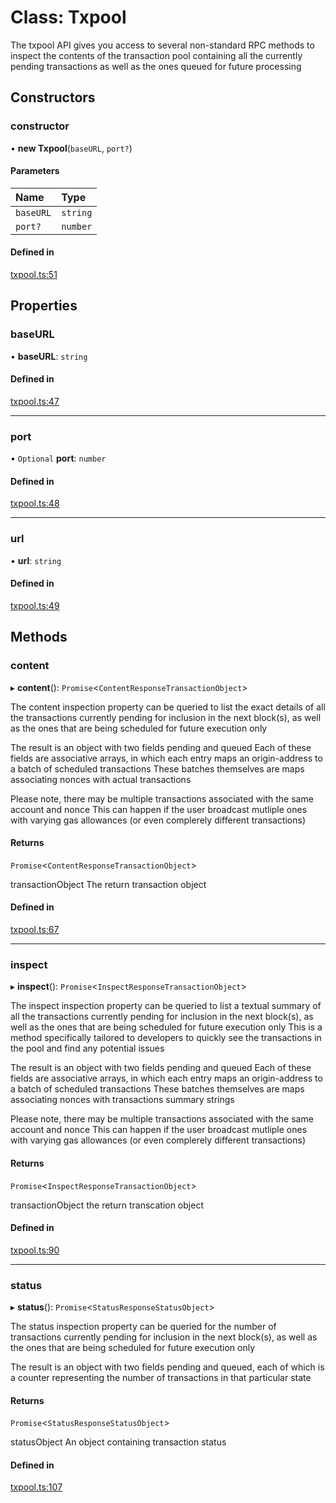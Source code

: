 # Class: Txpool

The txpool API gives you access to several non-standard RPC methods to inspect the contents of  the transaction pool containing all the currently pending transactions as well as the ones queued  for future processing

## Constructors

### constructor

• **new Txpool**(`baseURL`, `port?`)

#### Parameters

| Name | Type |
| :------ | :------ |
| `baseURL` | `string` |
| `port?` | `number` |

#### Defined in

[txpool.ts:51](https://github.com/etherdata-blockchain/etherdata-sdk/blob/904fd0a/sdk-dist/typescript/lib/txpool.ts#L51)

## Properties

### baseURL

• **baseURL**: `string`

#### Defined in

[txpool.ts:47](https://github.com/etherdata-blockchain/etherdata-sdk/blob/904fd0a/sdk-dist/typescript/lib/txpool.ts#L47)

___

### port

• `Optional` **port**: `number`

#### Defined in

[txpool.ts:48](https://github.com/etherdata-blockchain/etherdata-sdk/blob/904fd0a/sdk-dist/typescript/lib/txpool.ts#L48)

___

### url

• **url**: `string`

#### Defined in

[txpool.ts:49](https://github.com/etherdata-blockchain/etherdata-sdk/blob/904fd0a/sdk-dist/typescript/lib/txpool.ts#L49)

## Methods

### content

▸ **content**(): `Promise`<`ContentResponseTransactionObject`\>

The content inspection property can be queried to list the exact details of all the transactions currently pending for inclusion in the next block(s), as well as the ones that are being scheduled for future execution only

The result is an object with two fields pending and queued
 Each of these fields are associative arrays, in which each entry maps an origin-address to a batch of scheduled transactions
 These batches themselves are maps associating nonces with actual transactions

Please note, there may be multiple transactions associated with the same account and nonce
 This can happen if the user broadcast mutliple ones with varying gas allowances (or even complerely different transactions)

#### Returns

`Promise`<`ContentResponseTransactionObject`\>

transactionObject The return transaction object

#### Defined in

[txpool.ts:67](https://github.com/etherdata-blockchain/etherdata-sdk/blob/904fd0a/sdk-dist/typescript/lib/txpool.ts#L67)

___

### inspect

▸ **inspect**(): `Promise`<`InspectResponseTransactionObject`\>

The inspect inspection property can be queried to list a textual summary of all the transactions currently pending for inclusion in the next block(s), as well as the ones that are being scheduled for future execution only
 This is a method specifically tailored to developers to quickly see the transactions in the pool and find any potential issues

The result is an object with two fields pending and queued
 Each of these fields are associative arrays, in which each entry maps an origin-address to a batch of scheduled transactions
 These batches themselves are maps associating nonces with transactions summary strings

Please note, there may be multiple transactions associated with the same account and nonce
 This can happen if the user broadcast mutliple ones with varying gas allowances (or even complerely different transactions)

#### Returns

`Promise`<`InspectResponseTransactionObject`\>

transactionObject the return transcation object

#### Defined in

[txpool.ts:90](https://github.com/etherdata-blockchain/etherdata-sdk/blob/904fd0a/sdk-dist/typescript/lib/txpool.ts#L90)

___

### status

▸ **status**(): `Promise`<`StatusResponseStatusObject`\>

The status inspection property can be queried for the number of transactions currently pending for inclusion in the next block(s), as well as the ones that are being scheduled for future execution only

The result is an object with two fields pending and queued, each of which is a counter representing the number of transactions in that particular state

#### Returns

`Promise`<`StatusResponseStatusObject`\>

statusObject An object containing transaction status

#### Defined in

[txpool.ts:107](https://github.com/etherdata-blockchain/etherdata-sdk/blob/904fd0a/sdk-dist/typescript/lib/txpool.ts#L107)
